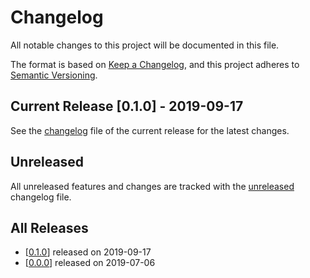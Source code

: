 # Changelog

All notable changes to this project will be documented in this file.

The format is based on [Keep a Changelog](https://keepachangelog.com/en/1.0.0/),
and this project adheres to [Semantic Versioning](https://semver.org/spec/v2.0.0.html).

## Current Release [0.1.0] - 2019-09-17

See the [changelog](.changelog/CHANGELOG-0.1.0.md) file of the current release for the latest changes.

## Unreleased

All unreleased features and changes are tracked with the [unreleased](.changelog/UNRELEASED.md) changelog file.

## All Releases

- [[0.1.0](.changelog/CHANGELOG-0.1.0.md)] released on 2019-09-17
- [[0.0.0](.changelog/CHANGELOG-0.0.0.md)] released on 2019-07-06
